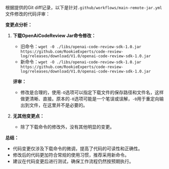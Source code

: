 根据提供的Git diff记录，以下是针对`.github/workflows/main-remote-jar.yml`文件修改的代码评审：

**变更点分析：**

1. **下载OpenAiCodeReview Jar命令修改：**
   - 旧命令：`wget -0 ./libs/openai-code-review-sdk-1.0.jar https://github.com/RookieExperts/code-review-log/releases/download/V1.0/openai-code-review-sdk-1.0.jar`
   - 新命令：`wget -O ./libs/openai-code-review-sdk-1.0.jar https://github.com/RookieExperts/code-review-log/releases/download/V1.0/openai-code-review-sdk-1.0.jar`

   **评审：**
   - 修改是合理的，使用`-O`选项可以指定下载文件的保存路径和文件名，这样做更清晰、直接。原本的`-0`选项可能是一个笔误或误解，`-0`用于重定向输出到文件，在这里并不是必要的。

2. **无其他变更点：**
   - 除了下载命令的修改外，没有其他明显的变更。

**总结：**
- 代码变更仅涉及下载命令的微调，提高了代码的可读性和正确性。
- 修改后的代码更加符合常规的使用习惯，推荐采用新命令。
- 建议在代码变更后进行测试，确保工作流程仍然按预期执行。